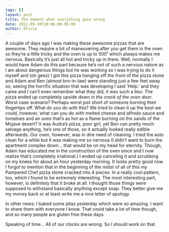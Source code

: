 ```yaml
---
tags: []
layout: post
title: The moment when everything goes wrong
date: 2011-09-30T10:06:00-05:00
author: Olivia
---
```


A couple of days ago I was making these awesome pizzas that are awesome. They require a bit of maneuvering after you get them in the oven so they’re a little tricky and the oven is up to 500˚ which always makes me nervous. Basically it’s just all hot and tricky up in there. Well, normally I would have Adam do this part because he’s not of such a nervous nature as I am about dangerous things but he was working so I was trying to do it myself and (oh geez) I got this pizza hanging off the front of the pizza stone and Adam and Ben (almost bro-in-law) were standing just a few feet away so, seeing the horrific situation that was developing I said ‘Help.’ and they came and I can’t even remember what they did, it was such a blur. The pizza ended up completely upside down _in the crack of the oven door_. Worst case scenario? Perhaps worst just short of someone burning their fingertips off. What do you do with this? We tried to clean it up the best we could, however, what can you do with melted cheese and alfredo sauce and tomatoes and an oven that’s as hot as a flame burning on the sands of the Mojave desert? It was Audra’s pizza, poor girl, yet Ben can pretty much salvage anything, he’s one of *those*, so it actually looked really edible afterwards. Our oven, however, was in dire need of cleaning. I tried the auto clean for a while but it was making me so nervous (I didn’t want to burn the apartment complex down… that would be on my head for eternity. Though, Adam has educated me in the construction of the oven since and I now realize that’s completely irrational.) I ended up canceling it and scrubbing on my knees for about an hour yesterday morning. It looks pretty good now. I forgot to mention that in the beginning of the midst of all of this my Pampered Chef pizza stone cracked into 4 pieces. In a really cool pattern, too, which I found to be extremely interesting. The most interesting part, however, is definitely that it broke at all. I thought those things were supposed to withstand basically anything except soap. They better give me my money back or at least write me a nice letter of apology.

In other news; I baked some pitas yesterday which were so amazing. I want to share them with everyone I know. That could take a lot of time though, and so many people are gluten free these days.

Speaking of time… All of our clocks are wrong. So I should work on that.
